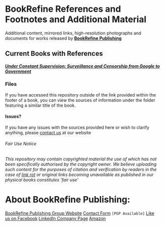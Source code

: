 # BookRefine References and Footnotes and Additional Material

Additional content, mirrored links, high-resolution photographs and documents for works released by **[BookRefine Publishing](https://bookrefine.com)**

## Current Books with References
 ##### [Under Constant Supervision: *Surveillance and Censorship from Google to Government*](https://github.com/BookRefine/references/tree/master/supervision)


### Files
If you have accessed this repository outside of the link provided within the footer of a book, you can view the sources of information under the folder featuring a similar title of the book.

#### Issues?
If you have any issues with the sources provided here or wish to clarify anything, please [contact us](https://bookrefine.com/contact-us/) at our website

###### Fair Use Notice

_This repository may contain copyrighted material the use of which has not been specifically authorised by the copyright owner. We believe uploading such content for the purposes of citation and verification by readers in the case of [link rot](https://en.wikipedia.org/wiki/Link_rot) or original links becoming unavailable as published in our physical books constitutes 'fair use'_

# About BookRefine Publishing:
[BookRefine Publishing Group Website](https://bookrefine.com)
[Contact Form](https://bookrefine.com/contact-us/) `[PGP Available]`
[Like us on Facebook](https://www.facebook.com/bookrefine/)
[LinkedIn Company Page](https://www.linkedin.com/company/bookrefine/)
[Amazon](https://www.amazon.com/s?k=BookRefine+Publishing&ref=nb_sb_noss)
